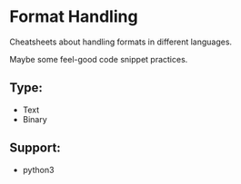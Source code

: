 # Format Handling

Cheatsheets about handling formats in different languages.

Maybe some feel-good code snippet practices.

## Type:

- Text
- Binary

## Support:

- python3

